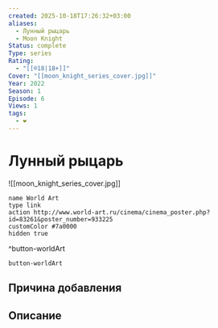 ```yaml
---
created: 2025-10-18T17:26:32+03:00
aliases:
  - Лунный рыцарь
  - Moon Knight
Status: complete
Type: series
Rating:
  - "[[®️18|18+]]"
Cover: "[[moon_knight_series_cover.jpg]]"
Year: 2022
Season: 1
Episode: 6
Views: 1
tags:
  - ❤
---
```


# Лунный рыцарь

![[moon_knight_series_cover.jpg]]



```button
name World Art
type link
action http://www.world-art.ru/cinema/cinema_poster.php?id=83261&poster_number=933225
customColor #7a0000
hidden true
```
^button-worldArt





`button-worldArt`

## Причина добавления




## Описание


